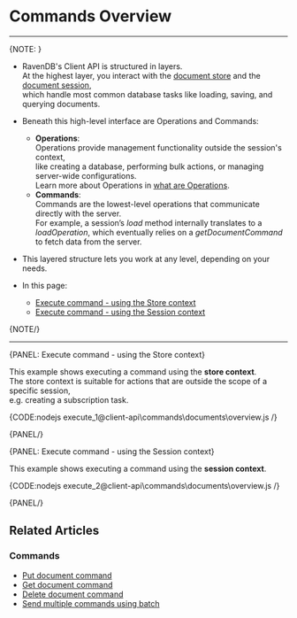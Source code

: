 # Commands Overview
---

{NOTE: }

* RavenDB's Client API is structured in layers.  
  At the highest layer, you interact with the [document store](../../client-api/what-is-a-document-store) and the [document session](../../client-api/session/what-is-a-session-and-how-does-it-work),  
  which handle most common database tasks like loading, saving, and querying documents.
* Beneath this high-level interface are Operations and Commands:
   * **Operations**:  
     Operations provide management functionality outside the session's context,  
     like creating a database, performing bulk actions, or managing server-wide configurations.  
     Learn more about Operations in [what are Operations](../../client-api/operations/what-are-operations).
   * **Commands**:  
     Commands are the lowest-level operations that communicate directly with the server.  
     For example, a session’s _load_ method internally translates to a _loadOperation_, which eventually relies on a _getDocumentCommand_ to fetch data from the server.
* This layered structure lets you work at any level, depending on your needs.

* In this page:
    * [Execute command - using the Store context](../../../client-api/commands/documents/get#using-the-store-context)  
    * [Execute command - using the Session context](../../../client-api/commands/documents/get#using-the-session-context)  

{NOTE/}

---

{PANEL: Execute command - using the Store context}

This example shows executing a command using the **store context**.  
The store context is suitable for actions that are outside the scope of a specific session,  
e.g. creating a subscription task.

{CODE:nodejs execute_1@client-api\commands\documents\overview.js /}

{PANEL/}

{PANEL: Execute command - using the Session context}

This example shows executing a command using the **session context**.  

{CODE:nodejs execute_2@client-api\commands\documents\overview.js /}

{PANEL/}

## Related Articles

### Commands 

- [Put document command](../../../client-api/commands/documents/put)  
- [Get document command](../../../client-api/commands/documents/get)  
- [Delete document command](../../../client-api/commands/documents/delete)
- [Send multiple commands using batch](../../../client-api/commands/batches/how-to-send-multiple-commands-using-a-batch)
